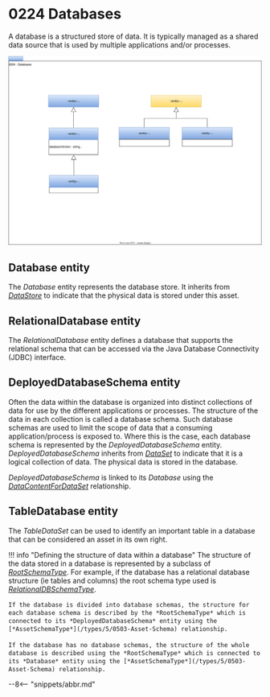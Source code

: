 <!-- SPDX-License-Identifier: CC-BY-4.0 -->
<!-- Copyright Contributors to the ODPi Egeria project. -->

# 0224 Databases

A database is a structured store of data.  It is typically managed as a shared data source that is used by multiple applications and/or processes.

![UML](0224-Databases.svg)


## Database entity

The *Database* entity represents the database store.  It inherits from [*DataStore*](/types/2/0210-Data-Stores) to indicate that the physical data is stored under this asset.  

## RelationalDatabase entity

The *RelationalDatabase* entity defines a database that supports the relational schema that can be accessed via the Java Database Connectivity (JDBC) interface.

## DeployedDatabaseSchema entity

Often the data within the database is organized into distinct collections of data for use by the different applications or processes.  The structure of the data in each collection is called a database schema.  Such database schemas are used to limit the scope of data that a consuming application/process is exposed to.  Where this is the case, each database schema is represented by the *DeployedDatabaseSchema* entity.  *DeployedDatabaseSchema* inherits from [*DataSet*](/types/0/0010-Base-Model) to indicate that it is a logical collection of data.  The physical data is stored in the database.

*DeployedDatabaseSchema* is linked to its *Database* using the [*DataContentForDataSet*](/types/2/0210-Data-Stores) relationship.

## TableDatabase entity

The *TableDataSet* can be used to identify an important table in a database that can be considered an asset in its own right.

!!! info "Defining the structure of data within a database"
    The structure of the data stored in a database is represented by a subclass of [*RootSchemaType*](0530-Tabular-Schemas).  For example, if the database has a relational database structure (ie tables and columns) the root schema type used is [*RelationalDBSchemaType*](/types/5/0534-Relational-Schemas).

    If the database is divided into database schemas, the structure for each database schema is described by the *RootSchemaType* which is connected to its *DeployedDatabaseSchema* entity using the [*AssetSchemaType*](/types/5/0503-Asset-Schema) relationship.

    If the database has no database schemas, the structure of the whole database is described using the *RootSchemaType* which is connected to its *Database* entity using the [*AssetSchemaType*](/types/5/0503-Asset-Schema) relationship.


--8<-- "snippets/abbr.md"